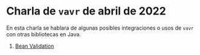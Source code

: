 # Charla de `vavr` de abril de 2022

En esta charla se hablara de algunas posibles integraciones o usos de `vavr` con otras bibliotecas
en Java.

1. [Bean Validation](https://github.com/domix/vavr-talk-javamexico-2022-04/tree/main/infrastructure/bean-validation)
